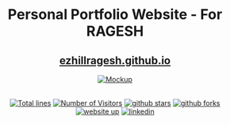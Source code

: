 <div align="center">

<h1>Personal Portfolio Website - For RAGESH </h1>

<h2>
  <a href="https://ezhillragesh.github.io/">ezhillragesh.github.io</a>
</h2>

<div align="center">
  <a href="https://ezhillragesh.github.io/">
    <img alt="Mockup" src="https://github.com/rageshx/rageshx.github.io/blob/main/preview%20website.jpg" />
  </a>
</div>

<br/>

<a href="https://github.com/rageshx/rageshx.github.io"><img src="https://sloc.xyz/github/rageshx/rageshx.github.io" alt="Total lines"></a>
<a href="https://github.com/rageshx/rageshx.github.io"><img src="https://visitor-badge.laobi.icu/badge?page_id=rageshx/rageshx.github.io" alt="Number of Visitors"></a>
<a href="https://github.com/rageshx/rageshx.github.io/stargazers"><img src="https://img.shields.io/github/stars/rageshx/rageshx.github.io" alt="github stars"></a>
<a href="https://github.com/rageshx/rageshx.github.io/network/members"><img src="https://img.shields.io/github/forks/rageshx/rageshx.github.io" alt="github forks"></a>
<a href="https://ezhillragesh.github.io/"><img src="https://img.shields.io/badge/website-up-yellow" alt="website up"></a>
<a href="https://www.linkedin.com/in/rageshx/"><img src="https://img.shields.io/badge/ask%20me-linkedin-1abc9c.svg" alt="linkedin"></a>

</div>
